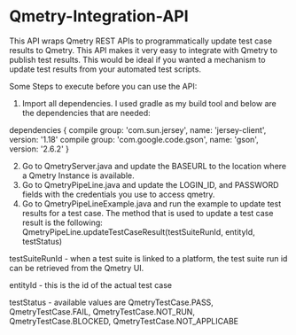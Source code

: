 # Qmetry-Integration-API
This API wraps Qmetry REST APIs to programmatically update test case results to Qmetry.  This API makes it very easy to integrate with Qmetry to publish test results. This would be ideal if you wanted a mechanism to update test results from your automated test scripts. 

Some Steps to execute before you can use the API:

1. Import all dependencies. I used gradle as my build tool and below are the dependencies that are needed: 

dependencies {
    compile group: 'com.sun.jersey', name: 'jersey-client', version: '1.18'
    compile group: 'com.google.code.gson', name: 'gson', version: '2.6.2'
}

2. Go to QmetryServer.java and update the BASEURL to the location where a Qmetry Instance is available. 
3. Go to QmetryPipeLine.java and update the LOGIN_ID, and PASSWORD fields with the credentials you use to access qmetry.  
4. Go to QmetryPipeLineExample.java and run the example to update test results for a test case. 
The method that is used to update a test case result is the following:
QmetryPipeLine.updateTestCaseResult(testSuiteRunId, entityId, testStatus)

testSuiteRunId - when a test suite is linked to a platform, the test suite run id can be retrieved from the Qmetry UI.  

entityId - this is the id of the actual test case

testStatus - available values are QmetryTestCase.PASS, QmetryTestCase.FAIL, QmetryTestCase.NOT_RUN, QmetryTestCase.BLOCKED, QmetryTestCase.NOT_APPLICABE

